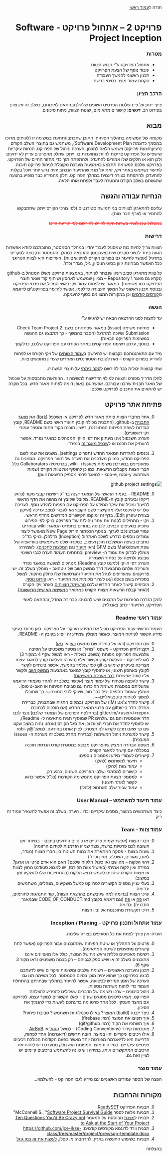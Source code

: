 <div dir="rtl">
<div>
</div>

חזרה ל[עמוד ראשי](../../../..)

# פרויקט 2 – אתחול פרויקט - Software Project Inception

### מטרות
- אתחול הפרויקט ע"י גיבוש הצוות
- עיבוד נוסף של הצעת הפרויקט
- תכנון ראשוני להמשך העבודה
- הקמת עמוד מוצר בסיסי ברשת


### הרכב הציון
ציון: יינתן על פי השלמת הפרטים השונים שלהלן ובהתאם לאיכותם, בשלב זה אין צורך בפירוט רב.
**דגשים**: קישורים מתאימים, שונות הצוות, ניתוח סיכונים.

## מבוא

מקומה של המשימה בתהליך הפיתוח: התוכן שתכתבו/תתעדו במשימה זו (לעיתים מרוכז במסמך כדוגמת Software Development Plan), משתמש גם בתוצרי השלב הקודם (רעיון\הצעת פרויקט) וישמש הלאה לתכנון, הערכה וניהול של הפרויקט. הנחות עיקריות שישפיעו על הפרויקט צריכות להיות מתועדות בו. ייתכן שחלק מהפרטים עדיין לא ידועים ולכן הוא או חלקים שלו אמורים להתעדכן ולהתפתח תוך כדי מחזור החיים של הפרויקט.
בפרויקט שלכם המשימה תתבצע באמצעות מערכת מקובלת לניהול פרויקט תוכנה. לתיעוד נשתמש באתר ויקי, זאת על מנת שהתיעוד הנכתב יהיה נגיש יותר ויוכל בקלות להתעדכן ולהתפתח בצורה דינמית במהלך הפרויקט. חלק מהמידע כבר מופיע בהצעה שהגשתם בשלב הקודם והמטרה לעבד ולפתח אותו הלאה.

## הנחיות עבודה והגשה

עליכם להתארגן לצוותים בני חמישה סטודנטים (לפי צורכי הקורס ייתכן שתתבקשו להחסיר או לצרף חבר צוות).

<div style="color:red" markdown="1">

~~במסלול טכנולוגיה בשרות הקהילה יש להירשם לפי הודעת הרכז~~
</div>

### דרישות
הצוות צריך להיות כזה שמסוגל לעבוד יחדיו במהלך הסמסטר, מחובתכם לוודא אפשרות הגעה ביחד לכשני סקרים שיתבצעו בזמן ההרצאה במהלך הסמסטר וכקבוצה לסקרים בתרגיל (אפשר להיעזר גם בפורום הקורס לחיפוש צוות). העדיפות היא לצוות הטרוגני ככל האפשר מבחינת גיוון בסוגי הניסיון, גיל, מגדר וכדו'.

כל צוות מתארגן סביב רעיון שנבחר לפיתוח, באמצעות פרויקט משלו המנוהל ב-github (נקרא גם מאגר \ Repository – מכיוון שמשמש לאחסון ושיתוף קוד ושאר תוצרי הפרויקט כמו משימות). במאגר יש לפתוח עמוד ויקי ראשי המכיל את פרטי הפרויקט ובנוסף תכנון ראשוני של המשך העבודה כדלקמן. אפשר להיעזר בפרויקט\ים לדוגמא מ[קורסים קודמים][past-projects] וכן במקורות המצוינים בסוף להעמקה.

### הגשה
עד לחצות לפני ההרצאה הבאה יש להגיש ע״י 
- פתיחת משימה (issue) במאגר שפתחתם בשם: Check Team Project 2 Submission ושיוכה למתרגל (הסבר בהמשך - כך תתבצע גם ההגשה במשימות הפרויקט הבאות)
- בנוסף, עדכון רשימת הפרויקטים באתר הקורס עם הפרויקט שלכם, כדלקמן:

מיד עם התארגנותכם כקבוצה יש להירשם ב[עמוד הצוותים][course-teams] של ויקי הקורס או לפחות להודיע בפורום הקורס – זאת לטובת הסטודנטים האחרים שעדיין מחפשים צוות.

שתי קבוצות יכולות כבר להירשם ל[סקר כיתתי][class-review] על תוצרי הגשה זו.


להלן מדריך מפורט והצעה למילוי הדרישות למשימה זו. ההוראות מתבססות על שכפול של מאגר תבנית שהכנו עבורכם. אפשר גם באופן דומה לפתוח מאגר חדש. בכל מקרה יש להתאים את התכנים לפרויקט שלכם.

## פתיחת אתר פרויקט
0. אחד מחברי הצוות פותח מאגר חדש לפרויקט או משכפל ([fork][fork-help]) את [מאגר התבנית][template-project] ב-github. (התבנית מכילה קובץ תיעוד ראשי בשם README, קובץ הגדרות לשפת הפיתוח המתוכננת, רישיון תוכנה בקוד פתוח ומספר עמודי ויקי ראשוניים).<br/>
הערה: השכפול אינו מעתיק את דפי הויקי המנוהלים כמאגר נפרד. אפשר להעתיק את תכנם או ל[שכפל מאגר זה][clone-wiki] בנפרד.
 
0. נכנסים להגדרות המאגר החדש (תפריט settings). משנים את שמו לשם הפרויקט החדש, כמו כן מעדכנים את השדה של תאור הפרויקט. מסמנים גם שמעוניינים במערכת משימות issues ו- wiki, בכרטיסיה Collaborators כלל חברי הצוות מקבלים הרשאות. כמו כן להוסיף את צוות הקורס (שמות משתמש: kob-e, robi-y - למאגר פרטי מספיק הרשאות pull).

![github project settings](./images/github-project-settings.png)

0. README – בעמוד הראשי של המאגר ישנה בד״כ רשימת קבצי מקור (כרגע ריקה) וביניהם קובץ ה-README. מקובל שקובץ זה מהווה את הדף הראשי לתיעוד ומכיל את עיקר המידע על הפרויקט עם הפניות למידע נוסף. לעריכה שלו יש להיכנס אליו מהקישור לשם הקובץ ואז לעבור למצב עריכה (אייקון בצורת עיפרון Edit). בדף זה ימוקמו הקישורים הנדרשים מהדף הראשי.
0. ויקי - מתחילים לבנות את אתר ניהול/תיעוד הפרויקט בויקי לפי הפירוט שיופיע בסעיפים הבאים. לכניסה בוחרים בתפריט המאגר: wiki ובוחרים עמוד שברצונכם לערוך. בנוסף הכפתור הירוק New Page מאפשר ליצור עמודים נוספים כנדרש לשלב האתחול (Inception) כדלהלן. בויקי בד"כ כותבים בשפה המשלבת תוכן ועיצוב, במקרה שלנו משתמשים בווריאציה של שפת Markdown בשם GFM (ראו [תיעוד][markdown-help] וגם [המלצות לתכנים][markdown-guide]).
לשמירה:  מומלץ לבדוק את עמוד ה- preview ובתחתית העמוד הערה לגבי השינוי שבוצע ולחיצה על כפתור השמירה.<br/>
הערה: דפי הויקי (למעט קובץ Readme) מנוהלים למעשה במאגר נפרד והעריכה שלהם מתבצעת דרך ממשק הווב של גיטהאב - מומלץ בשלב זה. יש פרויקטים שמעדיפים לנהל את התיעוד והגרסאות שלו כחלק מהקוד, למשל בספריה בשם docs  ו/או לערוך מקומית את התיעוד - ראו [פירוט נוסף][markdown-local].
0. מוסיפים קישור לאתר החדש שלכם [מרשימת הצוותים][course-teams] באתר ויקי הקורס (לאחר קבלת הרשאות מצוות הקורס כמתואר ב[משימה האישית הראשונה](./hw1-deploy-webapp.md)).

להלן הגדרה מפורטת של התכנים שיש להכניס. כברירת מחדל, ובהתאם לאופי הפרויקט, התיעוד ייכתב באנגלית.

### עמוד ראשי Readme

העמוד הראשי עבור הפרויקט מכיל את המידע העיקרי על הפרויקט. כאן מרוכז בעיקר מידע הקשור לפיתוח המוצר. כאמור מומלץ שמידע זה יופיע בקובץ ה- README.

0. שם הפרויקט (ראו על בחירת שם מתאים [כאן][project-naming] או [כאן][project-naming2]).
0. תקציר\חזון הפרויקט – משפט ״מחץ״ או מספר משפטים על הסיבה שלמעשה הפרויקט מפותח (משפט מעלית - ראו למשל שקף 4 במקור 3)
0. לוגו לפרויקט - העלאת קובץ וקישור אליו (הערה: העלאת קובץ למאגר עצמו מצריכה בעיקרון שימוש ב-git כפי שנלמד בהמשך, אפשר בינתיים 
לקשר לקובץ באחסון חיצוני, או להוסיף קובץ למאגר באמצעות [ממשק הווב][github-add-file] ולקשר אליו (ועוד אפשרות [דרך מערכת המשימות][github-add-file-issue]).
0. קישור להפצה נוכחית של עמוד מוצר (אפשר בשלב זה לאחד מעמודי הדוגמא שהעליתם במסגרת משימת ההיכרות עם סביבת הפיתוח או האב-טיפוס). מומלץ שעמוד ההפצה יכיל כבר תוכן שיווקי לגבי המוצר~~ כך שתוכלו למשוך לקוחות פוטנציאליים~~.
0.	קישור לחדר צ'אט (IM) של הפרויקט (במקום התגית שבתבנית, כברירת מחדל: חדר ב-gitter עם פרטי המאגר החדש (אם הולכים לכתובת &lt;gitter.im/&lt;user&gt;/&lt;repo (בהחלפת הפרטים של המאגר שלכם) נוצר לכם חדר אוטמטית והם גם שולחים PR שמוסיף תגית מתאימה ל- Readme), <br/>
יש להוסיף לחדר את חברי הצוות וכן את סגל הקורס (אנחנו נהיה במצב שקט שם כך שאם תרצו לקרוא לנו תצטרכו לציין אותנו בהודעה, למשל @robi-y.
0. קישור למערכת ניהול המשימות (כברירת מחדל בשלב זה מערכת ה- issues המובנית).
0. משפט הבהרה המציין שהפרויקט מבוצע במסגרת קורס הנדסת תוכנה במכללה עם קישור למאגר הקורס.
0. קישורים לעמודי מידע ומסמכים נוספים:
   - תיעוד למשתמש (להלן)
   - עמוד צוות (להלן)
   - קישורים למסמכי ושלבי הפרויקט השונים, כרגע רק 
   - למסמכי הצעת הפרויקט מהמשימה הקודמת (כנ"ל אפשר כרגע לקשר לאתר חיצוני)
   - עמוד עבור שלב האתחול (להלן) 

### עמוד תיעוד למשתמש – User Manual
כיצד משתמשים במוצר, מסכים עיקריים וכדו'. הערה: בשלב זה אפשר להשאיר עמוד זה ריק

### עמוד צוות - Team	
0. חברי הצוות (אפשר שמות פרטיים או כינויים הידועים בינכם – במיוחד אם חשובה לכם פרטיות ברשת, מצד שני זו הזדמנות לקידום הרזומה)
0. שונות בצוות - פסקה המתארת את כמות השונות בין חברי הצוות (מגדר, לאום, מגורים, השכלה, נסיון וכדו׳)
0.	זיהוי הלקוח  –  מה שם (או כינוי) הלקוח שלכם? האם הוא אדם פרטי או ארגון? במידה ואין לקוח אמיתי (באישור צוות הקורס), יש למצוא סטודנט מחוץ לצוות או מצוות הקורס שיסכים לשמש כנציג הלקוח (בהתחייבות שלו להשקיע זמן במשוב)
0.  בעלי עניין נוספים הקשורים לפרויקט למשל משקיעים, מנהלים, משתמשים וכדומה
0. ערכי הצוות (בדומה למה שגיבשתם בהרצאת הצוות), קוד התנהגות לתורמים, ראו
[פה][contributor-code] או [פה][contributor-code2] (וגם דוגמא בקובץ CODE_OF_CONDUCT.md שבמאגר התבנית) וכדומה
0. דרכי תקשורת מתוכננות אל ובין הצוות


### עמוד אתחול ותכנון פרויקט - Inception / Planing	

הערה: אין צורך לפתח את כל הסעיפים בצורה שלימה.

0. פרטים על התהליך או שיטת הפיתוח שמתוכננים עבור הפרויקט (אפשר לתת קישורים מתאימים לשיטה המתאימה).
0. רשימת מאפיינים כללית וראשונית של המוצר, כולל אלו מאפיינים אינם מתוכננים בשלב זה או שיש ספק לגביהם – רק בכמה משפטים (ראו מקור 3 שקף 6).
0. תכנון והערכה ראשוניים – רשימת שלבים ומשימות עיקריים שיש לדעתכם לבצע בפרויקט כך שהוא יהיה מוכן בסיום הסמסטר. לכל משימה תנו גם הערכה של הזמן הנדרש לביצועה. אפשר להיעזר בתהליך שבחרתם בהתחלת העמוד כדי לזהות משימות נוספות.
0. ניהול סיכונים – ערכו רשימה של הדברים שעלולים להפריע להצלחת הפרויקט. מצאו סיכונים מסוגים שונים - כאלו הקשורים למוצר עצמו, לפרויקט וגם מהצד העסקי. לכל אחד פרטו מה בדעתכם לעשות כדי להנמיך את הסיכון.
0. כיצד ייבנה (build) המוצר? באילו טכנולוגיות תשתמשו? סביבת פיתוח?
0. איך תפיצו את המוצר (רמז: firebase)
0. איך תשתפו את הקוד (רמז: git/github)
0. מוסכמות קידוד (Coding Conventions) – למשל ב[גוגל][js-style-guide-google] או [AirBnB][js-style-guide-airbnb].
0. אילו רכיבים עיקריים יהיו במוצר. חובה תרשים (דיאגרמה) אחד לפחות, הדרישה היא לדיאגרמה מפורטת יותר מאשר בפעם הקודמת הכוללת רכיבים פנימיים עיקריים.
במידה והמוצר המפותח הוא חלק ממערכת יש לזהות את הרכיבים המתקשרים איתו. במידה ויש כוונה להשתמש ברכיבים קיימים יש לציין זאת גם.

### עמוד מוצר
הפצה של מספר עמודים ראשוניים עם מידע לגבי הפרויקט - להשלמה...

## מקורות והרחבות
0.	תבניות הפרויקט [ReadySET][ReadySET]
0.	תבניות מלוות לספר McConnell S.,  "[Software Project Survival Guide][McConnell]"
0. תבנית ל[מצגת][10q-pptx] מבוססת על המאמר  [Ten Questions You’d Be Crazy not to Ask at the Start of Your Project][10q-paper]
0. תבנית וורד לדוגמא מקורסים קודמים:
 https://github.com/jce-il/se-class/tree/master/project/prev/sdp-template.docx
0. תבניות בשימוש התעשיה בארץ. להרחבה: מ. קפלן, [לעשות את זה כמו גוגל][like-google]

בהצלחה

<!-- Links -->
[past-projects]: https://github.com/jce-il/se-class/wiki/PastProjects
[course-teams]: https://github.com/jce-il/se-class/wiki/Teams
[template-project]: https://github.com/jce-il/project-template
[clone-wiki]: http://stackoverflow.com/questions/15080848/how-do-i-clone-a-github-wiki
[project-naming]: http://www.codinghorror.com/blog/2007/11/whats-in-a-project-name.html
[project-naming2]: http://channel9.msdn.com/Blogs/DevRadio/Microsoft-DevRadio-Part-1-A-Developers-Guide-to-Marketing-Your-App-Naming-Your-App
[github-add-file]: https://help.github.com/articles/adding-a-file-to-a-repository/
[github-add-file-issue]: https://help.github.com/articles/file-attachments-on-issues-and-pull-requests/
[markdown-wiki]: http://en.wikipedia.org/wiki/Markdown
[markdown-help]: https://help.github.com/articles/about-writing-and-formatting-on-github/
[markdown-guide]: https://guides.github.com/features/mastering-markdown/
[markdown-local]: https://help.github.com/articles/adding-and-editing-wiki-pages-locally/
[fork-help]:  https://help.github.com/articles/fork-a-repo/
[like-google]: http://blogs.microsoft.co.il/blogs/vprnd/archive/2011/01/22/776217.aspx
[js-style-guide-google]: https://google.github.io/styleguide/javascriptguide.xml
[js-style-guide-airbnb]: https://github.com/airbnb/javascript
[contributor-code]: https://opensource.guide/code-of-conduct/ 
[contributor-code2]: http://contributor-covenant.org/version/1/0/0/ 
[ReadySET]: http://readyset.tigris.org
[McConnell]: http://www.construx.com/Page.aspx?nid=253
[10q-pptx]: http://agilewarrior.files.wordpress.com/2011/02/blank-inception-deck1.pptx
[10q-paper]: http://www.pragprog.com/magazines/2010-10/way-of-the-agile-warrior
[class-review]: https://github.com/jce-il/se-class/wiki/Meetings#reviews-at-class
